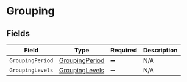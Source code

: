 # Grouping


## Fields

| Field                                                       | Type                                                        | Required                                                    | Description                                                 |
| ----------------------------------------------------------- | ----------------------------------------------------------- | ----------------------------------------------------------- | ----------------------------------------------------------- |
| `GroupingPeriod`                                            | [GroupingPeriod](../../Models/Components/GroupingPeriod.md) | :heavy_minus_sign:                                          | N/A                                                         |
| `GroupingLevels`                                            | [GroupingLevels](../../Models/Components/GroupingLevels.md) | :heavy_minus_sign:                                          | N/A                                                         |